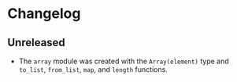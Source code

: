 # Changelog

## Unreleased

- The `array` module was created with the `Array(element)` type and `to_list`,
  `from_list`, `map`, and `length` functions.
